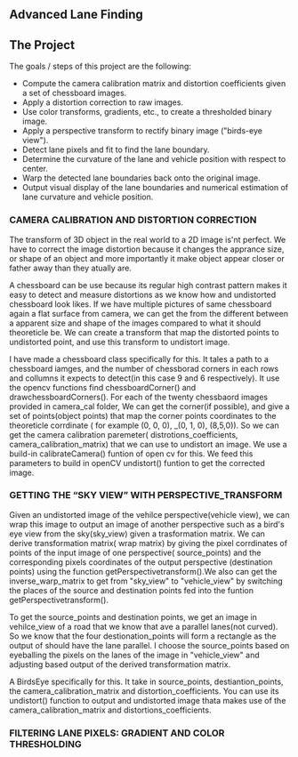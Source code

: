 ## Advanced Lane Finding

The Project
---

The goals / steps of this project are the following:

* Compute the camera calibration matrix and distortion coefficients given a set of chessboard images.
* Apply a distortion correction to raw images.
* Use color transforms, gradients, etc., to create a thresholded binary image.
* Apply a perspective transform to rectify binary image ("birds-eye view").
* Detect lane pixels and fit to find the lane boundary.
* Determine the curvature of the lane and vehicle position with respect to center.
* Warp the detected lane boundaries back onto the original image.
* Output visual display of the lane boundaries and numerical estimation of lane curvature and vehicle position.

### CAMERA CALIBRATION AND DISTORTION CORRECTION

The transform of 3D object in the real world to a 2D image is'nt perfect. We have to correct the image distortion because it changes the apprance size, or shape of an object and more importantly it make object appear closer or father away than they atually are.

A chessboard can be use because its regular high contrast pattern makes it easy to detect and measure distortions as we know how and undistorted chessboard look likes. If we have multiple pictures of same chessboard again a flat surface from camera, we can get the from the different between a apparent size and shape of the images compared to what it should theoreticle be. We can create a transform that map the distorted points to undistorted point, and use this transform to undistort image.


I have made a chessboard class specifically for this. It tales a path to a chessboard iamges, and the number of chessborad corners in each rows and collumns it expects to detect(in this case  9 and 6 respectively). It use the opencv functions find chessboardCorner() and drawchessboardCorners(). For each of the twenty chessbaord images provided in camera_cal folder, We can get the corner(if possible), and give a set of points(object points) that map the corner points coordinates to the theoreticle corrdinate ( for example (0, 0, 0), _(0, 1, 0), (8,5,0)). So we can get the camera calibration paremeter( distrotions_coefficients, camera_calibration_matrix) that we can use to undistort an image. We use a build-in calibrateCamera() funtion of open cv for this. We feed this parameters to build in openCV undistort() funtion to get the corrected image.

### GETTING THE “SKY VIEW” WITH PERSPECTIVE_TRANSFORM 

Given an undistorted image of the vehilce perspective(vehicle view), we can wrap this image to output an image of another perspective such as a bird's eye view from the sky(sky_view) given a trasformation matrix. We can derive transformation matrix( wrap matrix) by giving the pixel corrdinates of points of the input image of one perspective( source_points) and the corresponding pixels coordinates of the output perspective (destination points) using the function getPerspectivetransform().We also can get the inverse_warp_matrix to get from "sky_view" to "vehicle_view" by switching the places of the source and destination points fed into the funtion getPerspectivetransform().

To get the source_points and destination points, we get an image in vehilce_view of a road that we know that ave a parallel lanes(not curved). So we know that the four destionation_points will form a rectangle as the output of should have the lane parallel. I choose the source_points based on eyeballing the pixels on the lanes of the image in "vehicle_view" and adjusting based output of the derived transformation matrix.

A BirdsEye specifically for this. It take in source_points, destiantion_points, the camera_calibration_matrix and distortion_coefficients. You can use its undistort() function to output and undistorted image thata makes use of the camera_calibration_matrix and distortions_coefficients. 

### FILTERING LANE PIXELS: GRADIENT AND COLOR THRESHOLDING  

